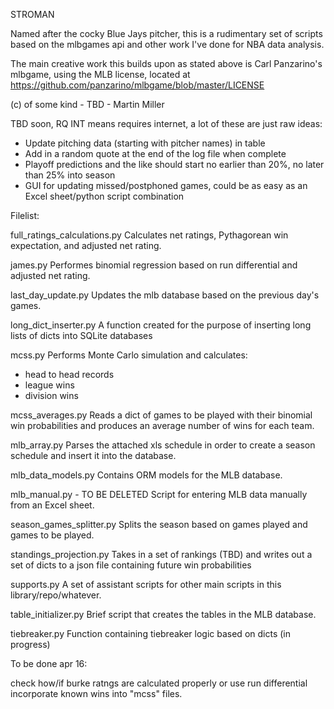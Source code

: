 STROMAN

Named after the cocky Blue Jays pitcher, this is a rudimentary set 
of scripts based on the mlbgames api and other work I've done 
for NBA data analysis. 

The main creative work this builds upon as stated above is Carl Panzarino's
mlbgame, using the MLB license, located at https://github.com/panzarino/mlbgame/blob/master/LICENSE

(c) of some kind - TBD - Martin Miller

TBD soon, RQ INT means requires internet, a lot of these are just raw ideas:

* Update pitching data (starting with pitcher names) in table
* Add in a random quote at the end of the log file when complete
* Playoff predictions and the like should start no earlier than 20%, no later than 25% into season
* GUI for updating missed/postphoned games, could be as easy as an Excel sheet/python script combination

Filelist:

full_ratings_calculations.py
Calculates net ratings, Pythagorean win 
expectation, and adjusted net rating.

james.py
Performes binomial regression based on run
differential and adjusted net rating.

last_day_update.py
Updates the mlb database based on the 
previous day's games.

long_dict_inserter.py
A function created for the purpose of 
inserting long lists of dicts into SQLite
databases

mcss.py
Performs Monte Carlo simulation and calculates:
* head to head records
* league wins
* division wins

mcss_averages.py
Reads a dict of games to be played with their binomial 
win probabilities and produces an average number of wins 
for each team.

mlb_array.py
Parses the attached xls schedule in order to create a 
season schedule and insert it into the database.

mlb_data_models.py
Contains ORM models for the MLB database.

mlb_manual.py - TO BE DELETED
Script for entering MLB data manually from an Excel 
sheet.

season_games_splitter.py
Splits the season based on games played and games to be 
played.

standings_projection.py
Takes in a set of rankings (TBD) and writes out a set of 
dicts to a json file containing future win probabilities

supports.py
A set of assistant scripts for other main scripts in this 
library/repo/whatever.

table_initializer.py
Brief script that creates the tables in the MLB database.

tiebreaker.py
Function containing tiebreaker logic based 
on dicts (in progress)

To be done apr 16:

check how/if burke ratngs are calculated properly or use run differential
incorporate known wins into "mcss" files.
